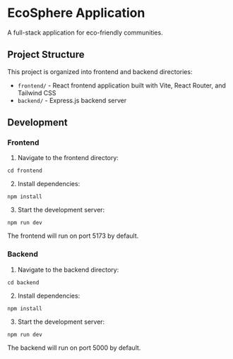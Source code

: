 
# EcoSphere Application

A full-stack application for eco-friendly communities.

## Project Structure

This project is organized into frontend and backend directories:

- `frontend/` - React frontend application built with Vite, React Router, and Tailwind CSS
- `backend/` - Express.js backend server

## Development

### Frontend

1. Navigate to the frontend directory:
```
cd frontend
```

2. Install dependencies:
```
npm install
```

3. Start the development server:
```
npm run dev
```

The frontend will run on port 5173 by default.

### Backend

1. Navigate to the backend directory:
```
cd backend
```

2. Install dependencies:
```
npm install
```

3. Start the development server:
```
npm run dev
```

The backend will run on port 5000 by default.
